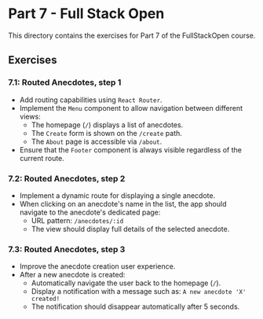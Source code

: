 # Part 7 - Full Stack Open

This directory contains the exercises for Part 7 of the FullStackOpen course.

## Exercises

### 7.1: Routed Anecdotes, step 1
- Add routing capabilities using `React Router`.
- Implement the `Menu` component to allow navigation between different views:
  - The homepage (`/`) displays a list of anecdotes.
  - The `Create` form is shown on the `/create` path.
  - The `About` page is accessible via `/about`.
- Ensure that the `Footer` component is always visible regardless of the current route.

### 7.2: Routed Anecdotes, step 2
- Implement a dynamic route for displaying a single anecdote.
- When clicking on an anecdote's name in the list, the app should navigate to the anecdote's dedicated page:
  - URL pattern: `/anecdotes/:id`
  - The view should display full details of the selected anecdote.

### 7.3: Routed Anecdotes, step 3
- Improve the anecdote creation user experience.
- After a new anecdote is created:
  - Automatically navigate the user back to the homepage (`/`).
  - Display a notification with a message such as:
    `A new anecdote 'X' created!`
  - The notification should disappear automatically after 5 seconds.
